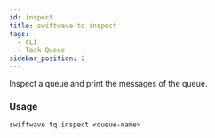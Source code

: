 ```yaml
---
id: inspect
title: swiftwave tq inspect
tags:
  - CLI
  - Task Queue
sidebar_position: 2
---
```


Inspect a queue and print the messages of the queue.

### Usage

```
swiftwave tq inspect <queue-name>
```